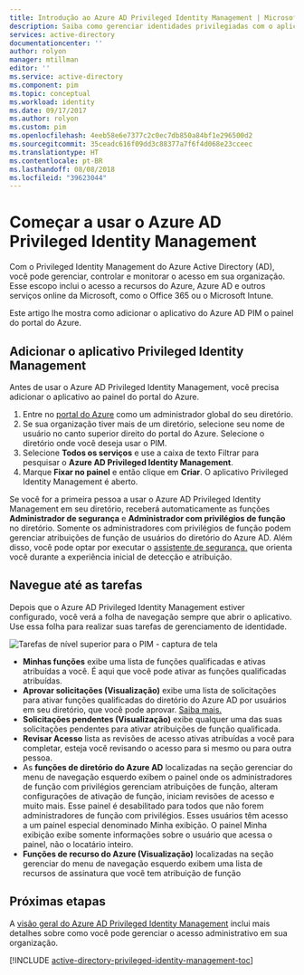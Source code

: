 ```yaml
---
title: Introdução ao Azure AD Privileged Identity Management | Microsoft Docs
description: Saiba como gerenciar identidades privilegiadas com o aplicativo Azure Active Directory Privileged Identity Management no portal do Azure.
services: active-directory
documentationcenter: ''
author: rolyon
manager: mtillman
editor: ''
ms.service: active-directory
ms.component: pim
ms.topic: conceptual
ms.workload: identity
ms.date: 09/17/2017
ms.author: rolyon
ms.custom: pim
ms.openlocfilehash: 4eeb58e6e7377c2c0ec7db850a84bf1e296500d2
ms.sourcegitcommit: 35ceadc616f09dd3c88377a7f6f4d068e23cceec
ms.translationtype: HT
ms.contentlocale: pt-BR
ms.lasthandoff: 08/08/2018
ms.locfileid: "39623044"
---
```

# <a name="start-using-azure-ad-privileged-identity-management"></a>Começar a usar o Azure AD Privileged Identity Management

Com o Privileged Identity Management do Azure Active Directory (AD), você pode gerenciar, controlar e monitorar o acesso em sua organização. Esse escopo inclui o acesso a recursos do Azure, Azure AD e outros serviços online da Microsoft, como o Office 365 ou o Microsoft Intune.

Este artigo lhe mostra como adicionar o aplicativo do Azure AD PIM o painel do portal do Azure.

## <a name="add-the-privileged-identity-management-application"></a>Adicionar o aplicativo Privileged Identity Management

Antes de usar o Azure AD Privileged Identity Management, você precisa adicionar o aplicativo ao painel do portal do Azure.

1. Entre no [portal do Azure](https://portal.azure.com/) como um administrador global do seu diretório.
2. Se sua organização tiver mais de um diretório, selecione seu nome de usuário no canto superior direito do portal do Azure. Selecione o diretório onde você deseja usar o PIM.
3. Selecione **Todos os serviços** e use a caixa de texto Filtrar para pesquisar o **Azure AD Privileged Identity Management**.
4. Marque **Fixar no painel** e então clique em **Criar**. O aplicativo Privileged Identity Management é aberto.

Se você for a primeira pessoa a usar o Azure AD Privileged Identity Management em seu diretório, receberá automaticamente as funções **Administrador de segurança** e **Administrador com privilégios de função** no diretório. Somente os administradores com privilégios de função podem gerenciar atribuições de função de usuários do diretório do Azure AD. Além disso, você pode optar por executar o [assistente de segurança.](pim-security-wizard.md) que orienta você durante a experiência inicial de detecção e atribuição.

## <a name="navigate-to-your-tasks"></a>Navegue até as tarefas

Depois que o Azure AD Privileged Identity Management estiver configurado, você verá a folha de navegação sempre que abrir o aplicativo. Use essa folha para realizar suas tarefas de gerenciamento de identidade.

![Tarefas de nível superior para o PIM - captura de tela](./media/pim-getting-started/PIM_Tasks_New.png)

- **Minhas funções** exibe uma lista de funções qualificadas e ativas atribuídas a você. É aqui que você pode ativar as funções qualificadas atribuídas.
- **Aprovar solicitações (Visualização)** exibe uma lista de solicitações para ativar funções qualificadas do diretório do Azure AD por usuários em seu diretório, que você pode aprovar. [Saiba mais.](./azure-ad-pim-approval-workflow.md)
- **Solicitações pendentes (Visualização)** exibe qualquer uma das suas solicitações pendentes para ativar atribuições de função qualificada.
- **Revisar Acesso** lista as revisões de acesso ativas atribuídas a você para completar, esteja você revisando o acesso para si mesmo ou para outra pessoa.
- As **funções de diretório do Azure AD** localizadas na seção gerenciar do menu de navegação esquerdo exibem o painel onde os administradores de função com privilégios gerenciam atribuições de função, alteram configurações de ativação de função, iniciam revisões de acesso e muito mais. Esse painel é desabilitado para todos que não forem administradores de função com privilégios. Esses usuários têm acesso a um painel especial denominado Minha exibição. O painel Minha exibição exibe somente informações sobre o usuário que acessa o painel, não o locatário inteiro.
- **Funções de recurso do Azure (Visualização)** localizadas na seção gerenciar do menu de navegação esquerdo exibem uma lista de recursos de assinatura que você tem atribuição de função 

## <a name="next-steps"></a>Próximas etapas
A [visão geral do Azure AD Privileged Identity Management](pim-configure.md) inclui mais detalhes sobre como você pode gerenciar o acesso administrativo em sua organização.

[!INCLUDE [active-directory-privileged-identity-management-toc](../../../includes/active-directory-privileged-identity-management-toc.md)]

